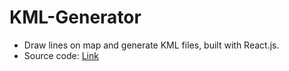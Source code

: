 # KML-Generator
- Draw lines on map and generate KML files, built with React.js.
- Source code: [Link](https://github.com/cycgp/KML-Generator/tree/master)
